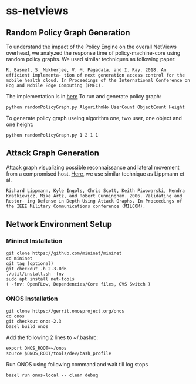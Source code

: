 # ss-netviews
## Random Policy Graph Generation
To understand the impact of the Policy Engine on the overall NetViews overhead, we analyzed the response time of policy-machine-core using random policy graphs. We used similar techniques as following paper:
```
R. Basnet, S. Mukherjee, V. M. Pagadala, and I. Ray. 2018. An efficient implementa- tion of next generation access control for the mobile health cloud. In Proceedings of the International Conference on Fog and Mobile Edge Computing (FMEC).
```
The implementation is in [here](https://github.com/netviews/ss-netviews/tree/master/random-graph-generation)
To run and generate policy graph:
```
python randomPolicyGraph.py AlgorithmNo UserCount ObjectCount Height
```
To generate policy graph useing algorithm one, two user, one object and one height:
```
python randomPolicyGraph.py 1 2 1 1
```

## Attack Graph Generation
Attack graph visualizing possible reconnaissance and lateral movement from a compromised host. [Here](https://github.com/netviews/ss-netviews), we use similar technique as Lippmann et al.
```
Richard Lippmann, Kyle Ingols, Chris Scott, Keith Piwowarski, Kendra Kratkiewicz, Mike Artz, and Robert Cunningham. 2006. Validating and Restor- ing Defense in Depth Using Attack Graphs. In Proceedings of the IEEE Military Communications conference (MILCOM).
```

## Network Environment Setup
### Mininet Installation
```
git clone https://github.com/mininet/mininet
cd mininet
git tag (optional)
git checkout -b 2.3.0d6
./util/install.sh -fnv
sudo apt install net-tools
( -fnv: OpenFLow, Dependencies/Core files, OVS Switch )
```
### ONOS Installation
```
git clone https://gerrit.onosproject.org/onos
cd onos
git checkout onos-2.3
bazel build onos
```
Add the following 2 lines to ~/.bashrc:
```
export ONOS_ROOT=~/onos
source $ONOS_ROOT/tools/dev/bash_profile
```
Run ONOS using following command and wait till log stops
```
bazel run onos-local -- clean debug
```
